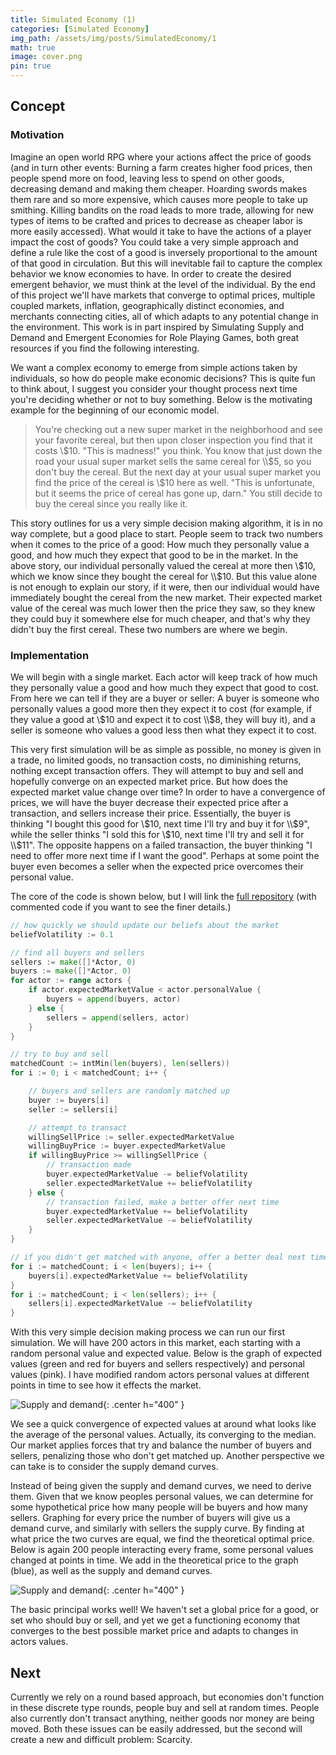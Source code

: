 ```yaml
---
title: Simulated Economy (1)
categories: [Simulated Economy]
img_path: /assets/img/posts/SimulatedEconomy/1
math: true
image: cover.png
pin: true
---
```


## Concept
### Motivation
Imagine an open world RPG where your actions affect the price of goods (and in turn other events: Burning a farm creates higher food prices, then people spend more on food, leaving less to spend on other goods, decreasing demand and making them cheaper. Hoarding swords makes them rare and so more expensive, which causes more people to take up smithing. Killing bandits on the road leads to more trade, allowing for new types of items to be crafted and prices to decrease as cheaper labor is more easily accessed). What would it take to have the actions of a player impact the cost of goods? You could take a very simple approach and define a rule like the cost of a good is inversely proportional to the amount of that good in circulation. But this will inevitable fail to capture the complex behavior we know economies to have. In order to create the desired emergent behavior, we must think at the level of the individual. By the end of this project we'll have markets that converge to optimal prices, multiple coupled markets, inflation, geographically distinct economies, and merchants connecting cities, all of which adapts to any potential change in the environment. This work is in part inspired by Simulating Supply and Demand and Emergent Economies for Role Playing Games, both great resources if you find the following interesting.

We want a complex economy to emerge from simple actions taken by individuals, so how do people make economic decisions? This is quite fun to think about, I suggest you consider your thought process next time you're deciding whether or not to buy something. Below is the motivating example for the beginning of our economic model.

> You're checking out a new super market in the neighborhood and see your favorite cereal, but then upon closer inspection you find that it costs \\$10. "This is madness!" you think. You know that just down the road your usual super market sells the same cereal for \\$5, so you don't buy the cereal. But the next day at your usual super market you find the price of the cereal is \\$10 here as well. "This is unfortunate, but it seems the price of cereal has gone up, darn." You still decide to buy the cereal since you really like it.

This story outlines for us a very simple decision making algorithm, it is in no way complete, but a good place to start. People seem to track two numbers when it comes to the price of a good: How much they personally value a good, and how much they expect that good to be in the market. In the above story, our individual personally valued the cereal at more then \\$10, which we know since they bought the cereal for \\$10. But this value alone is not enough to explain our story, if it were, then our individual would have immediately bought the cereal from the new market. Their expected market value of the cereal was much lower then the price they saw, so they knew they could buy it somewhere else for much cheaper, and that's why they didn't buy the first cereal. These two numbers are where we begin.

### Implementation
We will begin with a single market. Each actor will keep track of how much they personally value a good and how much they expect that good to cost. From here we can tell if they are a buyer or seller: A buyer is someone who personally values a good more then they expect it to cost (for example, if they value a good at \\$10 and expect it to cost \\$8, they will buy it), and a seller is someone who values a good less then what they expect it to cost.

This very first simulation will be as simple as possible, no money is given in a trade, no limited goods, no transaction costs, no diminishing returns, nothing except transaction offers. They will attempt to buy and sell and hopefully converge on an expected market price. But how does the expected market value change over time? In order to have a convergence of prices, we will have the buyer decrease their expected price after a transaction, and sellers increase their price. Essentially, the buyer is thinking "I bought this good for \\$10, next time I'll try and buy it for \\$9", while the seller thinks "I sold this for \\$10, next time I'll try and sell it for \\$11". The opposite happens on a failed transaction, the buyer thinking "I need to offer more next time if I want the good". Perhaps at some point the buyer even becomes a seller when the expected price overcomes their personal value.

The core of the code is shown below, but I will link the [full repository](https://github.com/JasonFantl/Simulated-Economy-Tutorial/tree/master/1) (with commented code if you want to see the finer details.)

```go
// how quickly we should update our beliefs about the market
beliefVolatility := 0.1

// find all buyers and sellers
sellers := make([]*Actor, 0)
buyers := make([]*Actor, 0)
for actor := range actors {
	if actor.expectedMarketValue < actor.personalValue {
		buyers = append(buyers, actor)
	} else {
		sellers = append(sellers, actor)
	}
}

// try to buy and sell
matchedCount := intMin(len(buyers), len(sellers))
for i := 0; i < matchedCount; i++ {

	// buyers and sellers are randomly matched up
	buyer := buyers[i]
	seller := sellers[i]

	// attempt to transact
	willingSellPrice := seller.expectedMarketValue
	willingBuyPrice := buyer.expectedMarketValue
	if willingBuyPrice >= willingSellPrice {
		// transaction made
		buyer.expectedMarketValue -= beliefVolatility
		seller.expectedMarketValue += beliefVolatility
	} else {
		// transaction failed, make a better offer next time
		buyer.expectedMarketValue += beliefVolatility
		seller.expectedMarketValue -= beliefVolatility
	}
}

// if you didn't get matched with anyone, offer a better deal next time
for i := matchedCount; i < len(buyers); i++ {
	buyers[i].expectedMarketValue += beliefVolatility
}
for i := matchedCount; i < len(sellers); i++ {
	sellers[i].expectedMarketValue -= beliefVolatility
}
```

With this very simple decision making process we can run our first simulation. We will have 200 actors in this market, each starting with a random personal value and expected value. Below is the graph of expected values (green and red for buyers and sellers respectively) and personal values (pink). I have modified random actors personal values at different points in time to see how it effects the market.

![Supply and demand](supply_demand.gif){: .center h="400" }

We see a quick convergence of expected values at around what looks like the average of the personal values. Actually, its converging to the median. Our market applies forces that try and balance the number of buyers and sellers, penalizing those who don't get matched up. Another perspective we can take is to consider the supply demand curves.

Instead of being given the supply and demand curves, we need to derive them. Given that we know peoples personal values, we can determine for some hypothetical price how many people will be buyers and how many sellers. Graphing for every price the number of buyers will give us a demand curve, and similarly with sellers the supply curve. By finding at what price the two curves are equal, we find the theoretical optimal price. Below is again 200 people interacting every frame, some personal values changed at points in time. We add in the theoretical price to the graph (blue), as well as the supply and demand curves. 

![Supply and demand](equilibrium.gif){: .center h="400" }

The basic principal works well! We haven't set a global price for a good, or set who should buy or sell, and yet we get a functioning economy that converges to the best possible market price and adapts to changes in actors values.

## Next 
Currently we rely on a round based approach, but economies don't function in these discrete type rounds, people buy and sell at random times. People also currently don't transact anything, neither goods nor money are being moved. Both these issues can be easily addressed, but the second will create a new and difficult problem: Scarcity.
